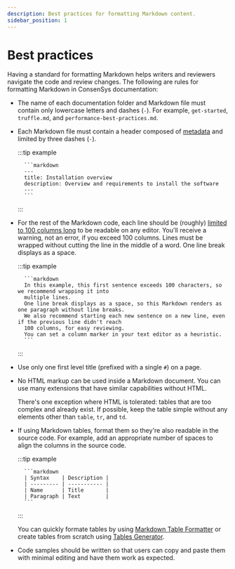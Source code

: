 ```yaml
---
description: Best practices for formatting Markdown content.
sidebar_position: 1
---
```


# Best practices

Having a standard for formatting Markdown helps writers and reviewers navigate the code and review changes.
The following are rules for formatting Markdown in ConsenSys documentation:

- The name of each documentation folder and Markdown file must contain only lowercase letters and
  dashes (`-`).
  For example, `get-started`, `truffle.md`, and `performance-best-practices.md`.

- Each Markdown file must contain a header composed of
  [metadata](https://squidfunk.github.io/mkdocs-material/setup/extensions/python-markdown/#metadata) and limited by
  three dashes (`-`).

  :::tip example

        ```markdown
        ---
        title: Installation overview
        description: Overview and requirements to install the software
        ---
        ```
  :::

- For the rest of the Markdown code, each line should be (roughly)
  [limited to 100 columns long](https://google.github.io/styleguide/javaguide.html#s4.4-column-limit) to be readable on
  any editor.
  You'll receive a warning, not an error, if you exceed 100 columns.
  Lines must be wrapped without cutting the line in the middle of a word.
  One line break displays as a space.

  :::tip example

        ```markdown
        In this example, this first sentence exceeds 100 characters, so we recommend wrapping it into
        multiple lines.
        One line break displays as a space, so this Markdown renders as one paragraph without line breaks.
        We also recommend starting each new sentence on a new line, even if the previous line didn't reach
        100 columns, for easy reviewing.
        You can set a column marker in your text editor as a heuristic.
        ```
  :::

- Use only one first level title (prefixed with a single `#`) on a page.

- No HTML markup can be used inside a Markdown document.
  You can use many extensions that have similar capabilities without HTML.

  There's one exception where HTML is tolerated: tables that are too complex and already exist.
  If possible, keep the table simple without any elements other than `table`, `tr`, and `td`.

- If using Markdown tables, format them so they're also readable in the source code.
  For example, add an appropriate number of spaces to align the columns in the source code.

  :::tip example

        ```markdown
        | Syntax    | Description |
        | --------- | ----------- |
        | Name      | Title       |
        | Paragraph | Text        |
        ```
  :::

  You can quickly formate tables by using [Markdown Table Formatter](http://markdowntable.com/) or create tables from
  scratch using [Tables Generator](https://www.tablesgenerator.com/markdown_tables).

- Code samples should be written so that users can copy and paste them with minimal
  editing and have them work as expected.